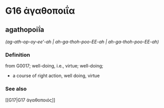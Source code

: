 # G16 ἀγαθοποιΐα

## agathopoiḯa

_(ag-ath-op-oy-ee'-ah | ah-ga-thoh-poo-EE-ah | ah-ga-thoh-poo-EE-ah)_

### Definition

from G0017; well-doing, i.e., virtue; well-doing; 

- a course of right action, well doing, virtue

### See also

[[G17|G17 ἀγαθοποιός]]
